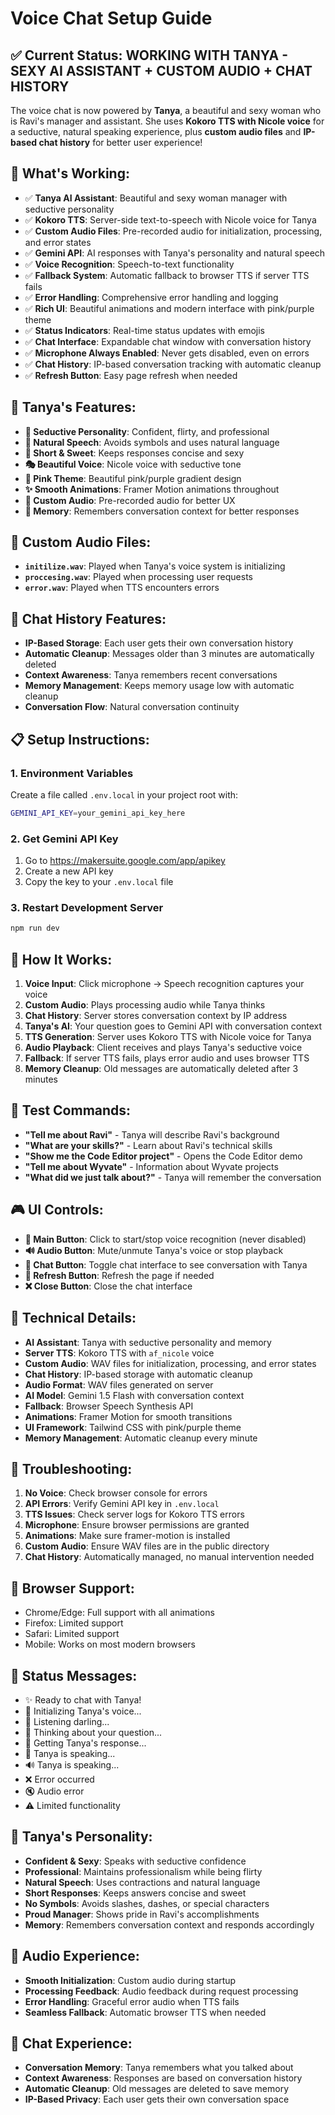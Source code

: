 # Voice Chat Setup Guide

## ✅ **Current Status: WORKING WITH TANYA - SEXY AI ASSISTANT + CUSTOM AUDIO + CHAT HISTORY**

The voice chat is now powered by **Tanya**, a beautiful and sexy woman who is Ravi's manager and assistant. She uses **Kokoro TTS with Nicole voice** for a seductive, natural speaking experience, plus **custom audio files** and **IP-based chat history** for better user experience!

## 🎯 **What's Working:**

- ✅ **Tanya AI Assistant**: Beautiful and sexy woman manager with seductive personality
- ✅ **Kokoro TTS**: Server-side text-to-speech with Nicole voice for Tanya
- ✅ **Custom Audio Files**: Pre-recorded audio for initialization, processing, and error states
- ✅ **Gemini API**: AI responses with Tanya's personality and natural speech
- ✅ **Voice Recognition**: Speech-to-text functionality
- ✅ **Fallback System**: Automatic fallback to browser TTS if server TTS fails
- ✅ **Error Handling**: Comprehensive error handling and logging
- ✅ **Rich UI**: Beautiful animations and modern interface with pink/purple theme
- ✅ **Status Indicators**: Real-time status updates with emojis
- ✅ **Chat Interface**: Expandable chat window with conversation history
- ✅ **Microphone Always Enabled**: Never gets disabled, even on errors
- ✅ **Chat History**: IP-based conversation tracking with automatic cleanup
- ✅ **Refresh Button**: Easy page refresh when needed

## 🎨 **Tanya's Features:**

- **💋 Seductive Personality**: Confident, flirty, and professional
- **🎤 Natural Speech**: Avoids symbols and uses natural language
- **💬 Short & Sweet**: Keeps responses concise and sexy
- **🎭 Beautiful Voice**: Nicole voice with seductive tone
- **💖 Pink Theme**: Beautiful pink/purple gradient design
- **✨ Smooth Animations**: Framer Motion animations throughout
- **🎵 Custom Audio**: Pre-recorded audio for better UX
- **🧠 Memory**: Remembers conversation context for better responses

## 🎵 **Custom Audio Files:**

- **`initilize.wav`**: Played when Tanya's voice system is initializing
- **`proccesing.wav`**: Played when processing user requests
- **`error.wav`**: Played when TTS encounters errors

## 💬 **Chat History Features:**

- **IP-Based Storage**: Each user gets their own conversation history
- **Automatic Cleanup**: Messages older than 3 minutes are automatically deleted
- **Context Awareness**: Tanya remembers recent conversations
- **Memory Management**: Keeps memory usage low with automatic cleanup
- **Conversation Flow**: Natural conversation continuity

## 📋 **Setup Instructions:**

### 1. Environment Variables

Create a file called `.env.local` in your project root with:

```bash
GEMINI_API_KEY=your_gemini_api_key_here
```

### 2. Get Gemini API Key

1. Go to https://makersuite.google.com/app/apikey
2. Create a new API key
3. Copy the key to your `.env.local` file

### 3. Restart Development Server

```bash
npm run dev
```

## 🎤 **How It Works:**

1. **Voice Input**: Click microphone → Speech recognition captures your voice
2. **Custom Audio**: Plays processing audio while Tanya thinks
3. **Chat History**: Server stores conversation context by IP address
4. **Tanya's AI**: Your question goes to Gemini API with conversation context
5. **TTS Generation**: Server uses Kokoro TTS with Nicole voice for Tanya
6. **Audio Playback**: Client receives and plays Tanya's seductive voice
7. **Fallback**: If server TTS fails, plays error audio and uses browser TTS
8. **Memory Cleanup**: Old messages are automatically deleted after 3 minutes

## 🧪 **Test Commands:**

- **"Tell me about Ravi"** - Tanya will describe Ravi's background
- **"What are your skills?"** - Learn about Ravi's technical skills
- **"Show me the Code Editor project"** - Opens the Code Editor demo
- **"Tell me about Wyvate"** - Information about Wyvate projects
- **"What did we just talk about?"** - Tanya will remember the conversation

## 🎮 **UI Controls:**

- **🎤 Main Button**: Click to start/stop voice recognition (never disabled)
- **🔊 Audio Button**: Mute/unmute Tanya's voice or stop playback
- **💬 Chat Button**: Toggle chat interface to see conversation with Tanya
- **🔄 Refresh Button**: Refresh the page if needed
- **❌ Close Button**: Close the chat interface

## 🔧 **Technical Details:**

- **AI Assistant**: Tanya with seductive personality and memory
- **Server TTS**: Kokoro TTS with `af_nicole` voice
- **Custom Audio**: WAV files for initialization, processing, and error states
- **Chat History**: IP-based storage with automatic cleanup
- **Audio Format**: WAV files generated on server
- **AI Model**: Gemini 1.5 Flash with conversation context
- **Fallback**: Browser Speech Synthesis API
- **Animations**: Framer Motion for smooth transitions
- **UI Framework**: Tailwind CSS with pink/purple theme
- **Memory Management**: Automatic cleanup every minute

## 🐛 **Troubleshooting:**

1. **No Voice**: Check browser console for errors
2. **API Errors**: Verify Gemini API key in `.env.local`
3. **TTS Issues**: Check server logs for Kokoro TTS errors
4. **Microphone**: Ensure browser permissions are granted
5. **Animations**: Make sure framer-motion is installed
6. **Custom Audio**: Ensure WAV files are in the public directory
7. **Chat History**: Automatically managed, no manual intervention needed

## 📱 **Browser Support:**

- Chrome/Edge: Full support with all animations
- Firefox: Limited support
- Safari: Limited support
- Mobile: Works on most modern browsers

## 🎨 **Status Messages:**

- ✨ Ready to chat with Tanya!
- 🎵 Initializing Tanya's voice...
- 🎤 Listening darling...
- 🤔 Thinking about your question...
- 🧠 Getting Tanya's response...
- 🎵 Tanya is speaking...
- 🔊 Tanya is speaking...
- ❌ Error occurred
- 🔇 Audio error
- ⚠️ Limited functionality

## 💋 **Tanya's Personality:**

- **Confident & Sexy**: Speaks with seductive confidence
- **Professional**: Maintains professionalism while being flirty
- **Natural Speech**: Uses contractions and natural language
- **Short Responses**: Keeps answers concise and sweet
- **No Symbols**: Avoids slashes, dashes, or special characters
- **Proud Manager**: Shows pride in Ravi's accomplishments
- **Memory**: Remembers conversation context and responds accordingly

## 🎵 **Audio Experience:**

- **Smooth Initialization**: Custom audio during startup
- **Processing Feedback**: Audio feedback during request processing
- **Error Handling**: Graceful error audio when TTS fails
- **Seamless Fallback**: Automatic browser TTS when needed

## 💬 **Chat Experience:**

- **Conversation Memory**: Tanya remembers what you talked about
- **Context Awareness**: Responses are based on conversation history
- **Automatic Cleanup**: Old messages are deleted to save memory
- **IP-Based Privacy**: Each user gets their own conversation space
